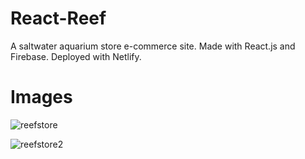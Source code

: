 # React-Reef
A saltwater aquarium store e-commerce site. Made with React.js and Firebase. Deployed with Netlify.

# Images 

![reefstore](https://user-images.githubusercontent.com/61069716/190331056-d00577fb-dcf2-4f86-9124-d9eb1c7c1ae6.png)


![reefstore2](https://user-images.githubusercontent.com/61069716/190331326-bd35543d-c6b9-4222-9619-f9ab9aad2d5e.png)

